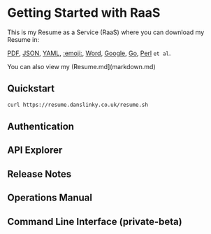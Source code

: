 # Getting Started with RaaS

This is my Resume as a Service (RaaS) where you can download my Resume in:

[PDF](https://resume.danslinky.co.uk/latex), [JSON](https://resume.danslinky.co.uk/json), [YAML](https://resume.danslinky.co.uk/yaml), [:emoji:](https://resume.danslinky.co.uk/emoji),
[Word](https://resume.danslinky.co.uk/yaml),
[Google](https://resume.danslinky.co.uk/yaml),
[Go](https://resume.danslinky.co.uk/go),
[Perl](https://resume.danslinky.co.uk/perl)
`et al`.

You can also view my (Resume.md](markdown.md)

## Quickstart

```sh
curl https://resume.danslinky.co.uk/resume.sh
```

## Authentication
## API Explorer
## Release Notes
## Operations Manual
## Command Line Interface (private-beta)